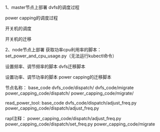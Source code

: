 1、master节点上部署
dvfs的调度过程

power capping的调度过程

开关机的调度

开关机的迁移




2、node节点上部署
获取功率cpu利用率的脚本：set_power_and_cpu_usage.py（无法运行kubectl命令）


设置频率、调节频率的脚本
dvfs迁移脚本

设置功率、调节功率的脚本
power capping的迁移脚本

节点名称：
base_code
dvfs_code/dispatch/
dvfs_code/migrate
power_capping_code/dispatch/
power_capping_code/migrate/


read_power_tool:
base_code
dvfs_code/dispatch/adjust_freq.py
power_capping_code/dispatch/adjust_freq.py


rapl注释：
power_capping_code/dispatch/adjust_freq.py
power_capping_code/dispatch/set_freq.py
power_capping_code/migrate